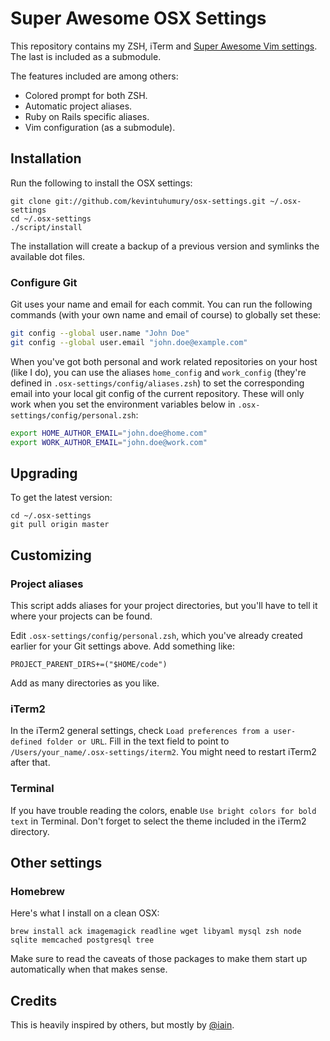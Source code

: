 # Super Awesome OSX Settings

This repository contains my ZSH, iTerm and [Super Awesome Vim settings](https://github.com/kevintuhumury/vim-settings). The last is included as a submodule.

The features included are among others:

* Colored prompt for both ZSH.
* Automatic project aliases.
* Ruby on Rails specific aliases.
* Vim configuration (as a submodule).

## Installation

Run the following to install the OSX settings:

    git clone git://github.com/kevintuhumury/osx-settings.git ~/.osx-settings
    cd ~/.osx-settings
    ./script/install

The installation will create a backup of a previous version and symlinks the available dot files.

### Configure Git

Git uses your name and email for each commit. You can run the following commands (with your own name and email of course) to globally set these:

``` bash
git config --global user.name "John Doe"
git config --global user.email "john.doe@example.com"
```

When you've got both personal and work related repositories on your host (like I do), you can use the aliases `home_config` and `work_config` (they're defined in `.osx-settings/config/aliases.zsh`) to set the corresponding email into your local git config of the current repository. These will only work when you set the environment variables below in `.osx-settings/config/personal.zsh`:

``` bash
export HOME_AUTHOR_EMAIL="john.doe@home.com"
export WORK_AUTHOR_EMAIL="john.doe@work.com"
```

## Upgrading

To get the latest version:

    cd ~/.osx-settings
    git pull origin master

## Customizing

### Project aliases

This script adds aliases for your project directories, but you'll have to tell it where your projects can be found.

Edit `.osx-settings/config/personal.zsh`, which you've already created earlier for your Git settings above. Add something like:

    PROJECT_PARENT_DIRS+=("$HOME/code")

Add as many directories as you like.

### iTerm2

In the iTerm2 general settings, check `Load preferences from a user-defined folder or URL`. Fill in the text field to point to `/Users/your_name/.osx-settings/iterm2`. You might need to restart iTerm2 after that.

### Terminal

If you have trouble reading the colors, enable `Use bright colors for bold text` in Terminal. Don't forget to select the theme included in the iTerm2 directory.

## Other settings

### Homebrew

Here's what I install on a clean OSX:

```
brew install ack imagemagick readline wget libyaml mysql zsh node sqlite memcached postgresql tree
```

Make sure to read the caveats of those packages to make them start up automatically when that makes sense.

## Credits

This is heavily inspired by others, but mostly by [@iain](https://github.com/iain).
